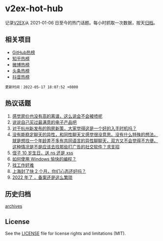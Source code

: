 # v2ex-hot-hub

 记录[V2EX](https://www.v2ex.com/)从 2021-01-06 日至今的热门话题。每小时抓取一次数据，按天[归档](archives)。
 
 ## 相关项目

- [GitHub热榜](https://github.com/snaildev/github-hot-hub)
- [知乎热榜](https://github.com/snaildev/zhihu-hot-hub)
- [微博热榜](https://github.com/snaildev/weibo-hot-hub)
- [头条热榜](https://github.com/snaildev/toutiao-hot-hub)
- [抖音热榜](https://github.com/snaildev/douyin-hot-hub)


 `更新时间：2022-05-17 18:07:52 +0800`

## 热议话题

1. [感觉房价也没有高的离谱，这么说会不会被喷呢](https://www.v2ex.com/t/853391)
1. [说说自己买过最满意的电子产品吧](https://www.v2ex.com/t/853340)
1. [对于杭州新发布的购房新策，大家觉得这是一个好的入手时机吗？](https://www.v2ex.com/t/853360)
1. [没有能稳定聊天的异性，和同性聊天又感觉很没意思。没有什么特殊的想法，就是想找一个年龄差不多有共同语言的异性聊聊天，双方又不会觉得不方便。这种情况是不是应该去找那些打广告的社交软件？求支招](https://www.v2ex.com/t/853327)
1. [侄子 10 岁生日，送 ns 还是 xss](https://www.v2ex.com/t/853342)
1. [如何使用 Windows 愉快的编程？](https://www.v2ex.com/t/853292)
1. [找工作好难](https://www.v2ex.com/t/853368)
1. [上海封了快 2 个月，你们心态还好吗？](https://www.v2ex.com/t/853436)
1. [2022 年了 ，备案还是这么繁琐](https://www.v2ex.com/t/853461)

## 历史归档

[archives](archives)

## License

See the [LICENSE](LICENSE) file for license rights and limitations (MIT).
